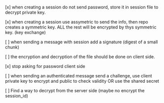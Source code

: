 [x] when creating a session do not send password, store it in session file to decrypt private key.

[x] when creating a session use assymetric to send the info, then repo creates a symmetric key. ALL the rest will be encrypted by thys symmetric key. (key exchange)

[ ] when sending a message with session add a signature (digest of a small chunk)

[ ] the encryption and decryption of the file should be done on client side.

[x] stop asking for password client side

[ ] when sending an authenticated message send a challenge, use client private key to encrypt and public to check validity OR use the shared secret

[ ] Find a way to decrypt from the server side (maybe no encrypt the session_id)
